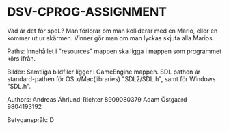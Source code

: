 # DSV-CPROG-ASSIGNMENT
Vad är det för speL?
Man förlorar om man kolliderar med en Mario, eller en kommer ut ur skärmen.
Vinner gör man om man lyckas skjuta alla Marios.

Paths:
Innehållet i "resources" mappen ska ligga i mappen som programmet körs ifrån.

Bilder:
Samtliga bildfiler ligger i GameEngine mappen.
SDL pathen är standard-pathen för OS x/Mac(libraries) "SDL2/SDL.h",
samt för Windows "SDL.h".


Authors:
Andreas Ährlund-Richter 8909080379
Adam Östgaard 		9804193192	

Betyganspråk: 
D
